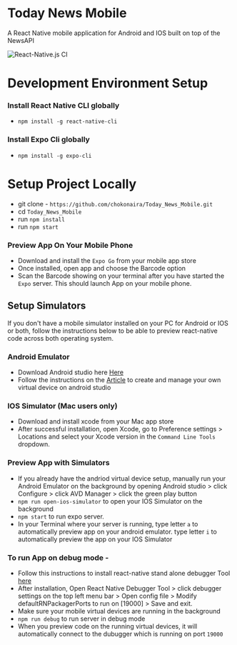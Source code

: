 # Today News Mobile
A React Native mobile application for Android and IOS built on top of the NewsAPI

![React-Native.js CI](https://github.com/chokonaira/today-news/workflows/React-Native.js%20CI/badge.svg)

# Development Environment Setup

### Install React Native CLI globally 
- `npm install -g react-native-cli`
### Install Expo Cli globally
- `npm install -g expo-cli`

# Setup Project Locally
- git clone - `https://github.com/chokonaira/Today_News_Mobile.git`
- cd `Today_News_Mobile`
- run `npm install`
- run `npm start`

### Preview App On Your Mobile Phone
- Download and install the `Expo Go` from your mobile app store
- Once installed, open app and choose the Barcode option 
- Scan the Barcode showing on your terminal after you have started the `Expo` server. This should launch App on your mobile phone.

## Setup Simulators
If you don't have a mobile simulator installed on your PC for Android or IOS or both, follow the instructions below to be able to preview react-native code across both operating system.

### Android Emulator
- Download Android studio here [Here](https://developer.android.com/studio)
- Follow the instructions on the [Article](https://developer.android.com/studio/run/managing-avds) to create and manage your own virtual device on android studio

### IOS Simulator (Mac users only)
- Download and install xcode from your Mac app store 
- After successful installation, open Xcode, go to Preference settings > Locations and select your Xcode version in the `Command Line Tools` dropdown. 

### Preview App with Simulators
- If you already have the andriod virtual device setup, manually run your Android Emulator on the background by opening Android studio > click Configure > click AVD Manager > click the green play button
- `npm run open-ios-simulator` to open your IOS Simulator on the background
- `npm start` to run expo server.
- In your Terminal where your server is running, type letter `a` to automatically preview app on your android emulator. type letter `i` to automatically preview the app on your IOS Simulator

### To run App on debug mode - 
- Follow this instructions to install react-native stand alone debugger Tool [here](https://github.com/jhen0409/react-native-debugger)
- After installation, Open React Native Debugger Tool > click debugger settings on the top left menu bar > Open config file > Modify defaultRNPackagerPorts to run on [19000] > Save and exit.
- Make sure your mobile virtual devices are running in the background
- `npm run debug` to run server in debug mode
- When you preview code on the running virtual devices, it will automatically connect to the dubugger which is running on port `19000`

<!-- ## Today News Backend
The Backend Logic can be found here: [Backend source code]()

### API server host
The Backend API is hosted on heroku here: [Heroku]()

### Documentation
The API documentation on Postmant can be found here: [Postman Documentation]() 

### News Api
Checkout the News Api here: [NewsApi](https://newsapi.org/)
-->


